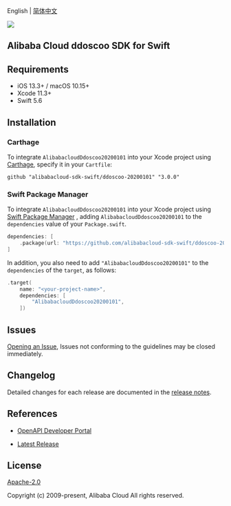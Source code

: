 English | [简体中文](README-CN.md)

![](https://aliyunsdk-pages.alicdn.com/icons/AlibabaCloud.svg)

## Alibaba Cloud ddoscoo SDK for Swift

## Requirements

- iOS 13.3+ / macOS 10.15+
- Xcode 11.3+
- Swift 5.6

## Installation

### Carthage

To integrate `AlibabacloudDdoscoo20200101` into your Xcode project using [Carthage](https://github.com/Carthage/Carthage), specify it in your `Cartfile`:

```ogdl
github "alibabacloud-sdk-swift/ddoscoo-20200101" "3.0.0"
```

### Swift Package Manager

To integrate `AlibabacloudDdoscoo20200101` into your Xcode project using [Swift Package Manager](https://swift.org/package-manager/) , adding `AlibabacloudDdoscoo20200101` to the `dependencies` value of your `Package.swift`.

```swift
dependencies: [
    .package(url: "https://github.com/alibabacloud-sdk-swift/ddoscoo-20200101.git", from: "3.0.0")
]
```

In addition, you also need to add `"AlibabacloudDdoscoo20200101"` to the `dependencies` of the `target`, as follows:

```swift
.target(
    name: "<your-project-name>",
    dependencies: [
        "AlibabacloudDdoscoo20200101",
    ])
```

## Issues

[Opening an Issue](https://github.com/alibabacloud-sdk-swift/ddoscoo-20200101/issues/new), Issues not conforming to the guidelines may be closed immediately.

## Changelog

Detailed changes for each release are documented in the [release notes](./ChangeLog.txt).

## References

* [OpenAPI Developer Portal](https://next.api.alibabacloud.com/home)
- [Latest Release](https://github.com/alibabacloud-sdk-swift/ddoscoo-20200101)

## License

[Apache-2.0](http://www.apache.org/licenses/LICENSE-2.0)

Copyright (c) 2009-present, Alibaba Cloud All rights reserved.
